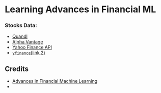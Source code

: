 # Learning Advances in Financial ML


### Stocks Data:

- [Quandl](https://github.com/quandl/quandl-python)
- [Alpha Vantage]()
- [Yahoo Finance API](https://www.yahoofinanceapi.com/)
- [`yfinance`](https://github.com/ranaroussi/yfinance)[(link 2)](https://aroussi.com/post/python-yahoo-finance)

## Credits

- [Advances in Financial Machine Learning](https://www.amazon.com/Advances-Financial-Machine-Learning-Marcos/dp/1119482089)
- 